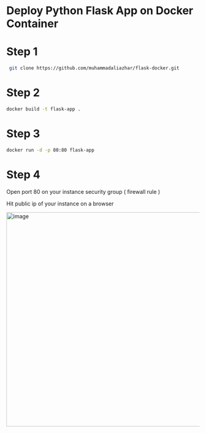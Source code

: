 # Deploy Python Flask App on Docker Container

# Step 1

```bash
 git clone https://github.com/muhammadaliazhar/flask-docker.git
```

# Step 2

```bash
docker build -t flask-app .
```

# Step 3

```bash
docker run -d -p 80:80 flask-app
```

# Step 4

Open port 80 on your instance security group ( firewall rule )

Hit public ip of your instance on a browser

<img width="1156" height="559" alt="image" src="https://github.com/user-attachments/assets/1f99809b-6798-4189-90cd-7f1dbe660990" />



